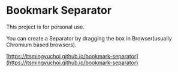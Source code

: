 # Bookmark Separator

This project is for personal use.

You can create a Separator by dragging the box in Browser(usually Chromium based browsers).

[https://itsmingyuchoi.github.io/bookmark-separator](https://itsmingyuchoi.github.io/bookmark-separator)
